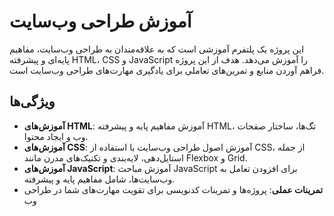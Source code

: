 # آموزش طراحی وب‌سایت

این پروژه یک پلتفرم آموزشی است که به علاقه‌مندان به طراحی وب‌سایت، مفاهیم پایه‌ای و پیشرفته HTML، CSS و JavaScript را آموزش می‌دهد. هدف از این پروژه فراهم آوردن منابع و تمرین‌های تعاملی برای یادگیری مهارت‌های طراحی وب‌سایت است.

## ویژگی‌ها

- **آموزش‌های HTML**: آموزش مفاهیم پایه و پیشرفته HTML، تگ‌ها، ساختار صفحات وب و ایجاد محتوا.
- **آموزش‌های CSS**: آموزش اصول طراحی وب‌سایت با استفاده از CSS، از جمله استایل‌دهی، لایه‌بندی و تکنیک‌های مدرن مانند Flexbox و Grid.
- **آموزش‌های JavaScript**: آموزش مباحث JavaScript برای افزودن تعامل به وب‌سایت‌ها، شامل مفاهیم پایه و پیشرفته.
- **تمرینات عملی**: پروژه‌ها و تمرینات کدنویسی برای تقویت مهارت‌های شما در طراحی وب
